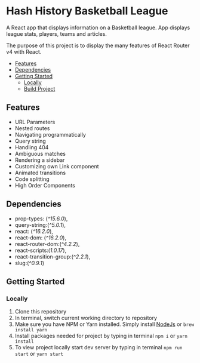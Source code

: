 # Hash History Basketball League #

A React app that displays information on a Basketball league. App displays league stats, players, teams and articles.

The purpose of this project is to display the many features of React Router v4 with React.

<!-- MarkdownTOC bracket="round" autoanchor="flase" -->

- [Features](#user-content-features)
- [Dependencies](#user-content-dependencies)
- [Getting Started](#user-content-getting-started)
  - [Locally](#user-content-locally)
  - [Build Project](#user-content-build-project)

<!-- /MarkdownT(_OC -->

## Features ##

- URL Parameters
- Nested routes
- Navigating programmatically
- Query string
- Handling 404
- Ambiguous matches
- Rendering a sidebar
- Customizing own Link component
- Animated transitions
- Code splitting
- High Order Components

## Dependencies ##
- prop-types: (_^15.6.0_),
- query-string:(_^5.0.1_),
- react: (_^16.2.0_),
- react-dom: (_^16.2.0_),
- react-router-dom:(_^4.2.2_),
- react-scripts:(_1.0.17_),
- react-transition-group:(_^2.2.1_),
- slug:(_^0.9.1_)

## Getting Started ##
### Locally ###
1. Clone this repository
2. In terminal, switch current working directory to repository
3. Make sure you have NPM or Yarn installed. Simply install [NodeJs](https://nodejs.org/en/download/) or ``` brew install yarn ```
4. Install packages needed for project by typing in terminal ``` npm i ``` or ``` yarn install ```
5. To view project locally start dev server by typing in terminal ``` npm run start ``` or ``` yarn start ```